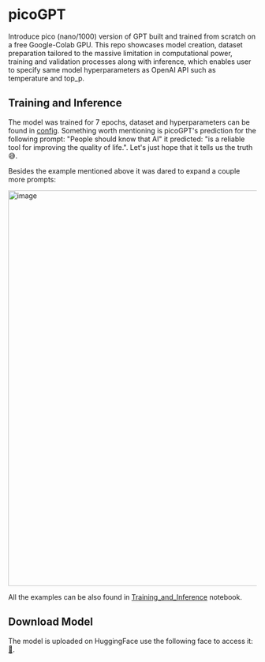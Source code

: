 # picoGPT
Introduce pico (nano/1000) version of GPT built and trained from scratch on a free Google-Colab GPU. This repo showcases model creation, dataset preparation tailored to the massive limitation in computational power, training and validation processes along with inference, which enables user to specify same model hyperparameters as OpenAI API such as temperature and top_p.
## Training and Inference
The model was trained for 7 epochs, dataset and hyperparameters can be found in [config](https://github.com/AkmOleksandr/picoGPT/blob/main/config.py). Something worth mentioning is picoGPT's prediction for the following prompt: "People should know that AI" it predicted: "is a reliable tool for improving the quality of life.". Let's just hope that it tells us the truth😅.

Besides the example mentioned above it was dared to expand a couple more prompts:

<img width="802" alt="image" src="https://github.com/AkmOleksandr/picoGPT/assets/115898001/0650f01e-b0d3-4b2f-bdbc-ff79907af7ce">




All the examples can be also found in [Training_and_Inference](https://github.com/AkmOleksandr/picoGPT/blob/main/Training_and_Inference.ipynb) notebook.
## Download Model
The model is uploaded on HuggingFace use the following face to access it: [🤗](https://huggingface.co/AIisnotapig/picoGPT/tree/main).
